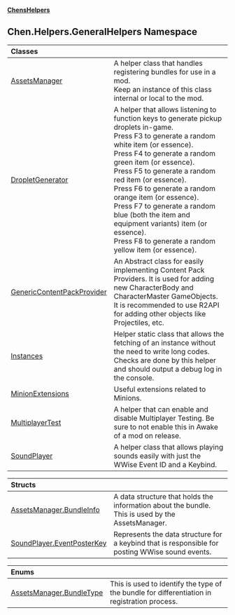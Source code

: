 
#### [ChensHelpers](index 'index')

## Chen.Helpers.GeneralHelpers Namespace

| Classes | |
| :--- | :--- |
| [AssetsManager](Chen_Helpers_GeneralHelpers_AssetsManager 'Chen.Helpers.GeneralHelpers.AssetsManager') | A helper class that handles registering bundles for use in a mod.<br/>Keep an instance of this class internal or local to the mod.<br/> |
| [DropletGenerator](Chen_Helpers_GeneralHelpers_DropletGenerator 'Chen.Helpers.GeneralHelpers.DropletGenerator') | A helper that allows listening to function keys to generate pickup droplets in-game.<br/>Press F3 to generate a random white item (or essence).<br/>Press F4 to generate a random green item (or essence).<br/>Press F5 to generate a random red item (or essence).<br/>Press F6 to generate a random orange item (or essence).<br/>Press F7 to generate a random blue (both the item and equipment variants) item (or essence).<br/>Press F8 to generate a random yellow item (or essence).<br/> |
| [GenericContentPackProvider](Chen_Helpers_GeneralHelpers_GenericContentPackProvider 'Chen.Helpers.GeneralHelpers.GenericContentPackProvider') | An Abstract class for easily implementing Content Pack Providers. It is used for adding new CharacterBody and CharacterMaster GameObjects.<br/>It is recommended to use R2API for adding other objects like Projectiles, etc.<br/> |
| [Instances](Chen_Helpers_GeneralHelpers_Instances 'Chen.Helpers.GeneralHelpers.Instances') | Helper static class that allows the fetching of an instance without the need to write long codes.<br/>Checks are done by this helper and should output a debug log in the console.<br/> |
| [MinionExtensions](Chen_Helpers_GeneralHelpers_MinionExtensions 'Chen.Helpers.GeneralHelpers.MinionExtensions') | Useful extensions related to Minions.<br/> |
| [MultiplayerTest](Chen_Helpers_GeneralHelpers_MultiplayerTest 'Chen.Helpers.GeneralHelpers.MultiplayerTest') | A helper that can enable and disable Multiplayer Testing. Be sure to not enable this in Awake of a mod on release.<br/> |
| [SoundPlayer](Chen_Helpers_GeneralHelpers_SoundPlayer 'Chen.Helpers.GeneralHelpers.SoundPlayer') | A helper class that allows playing sounds easily with just the WWise Event ID and a Keybind.<br/> |

| Structs | |
| :--- | :--- |
| [AssetsManager.BundleInfo](Chen_Helpers_GeneralHelpers_AssetsManager_BundleInfo 'Chen.Helpers.GeneralHelpers.AssetsManager.BundleInfo') | A data structure that holds the information about the bundle.<br/>This is used by the AssetsManager.<br/> |
| [SoundPlayer.EventPosterKey](Chen_Helpers_GeneralHelpers_SoundPlayer_EventPosterKey 'Chen.Helpers.GeneralHelpers.SoundPlayer.EventPosterKey') | Represents the data structure for a keybind that is responsible for posting WWise sound events.<br/> |

| Enums | |
| :--- | :--- |
| [AssetsManager.BundleType](Chen_Helpers_GeneralHelpers_AssetsManager_BundleType 'Chen.Helpers.GeneralHelpers.AssetsManager.BundleType') | This is used to identify the type of the bundle for differentiation in registration process.<br/> |
